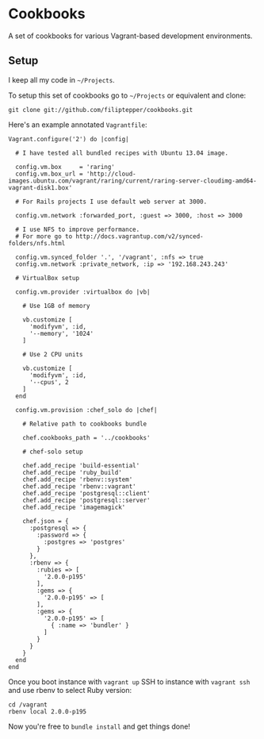 # Cookbooks

A set of cookbooks for various Vagrant-based development environments.

## Setup

I keep all my code in `~/Projects`.

To setup this set of cookbooks go to `~/Projects` or equivalent and clone:

    git clone git://github.com/filiptepper/cookbooks.git

Here's an example annotated `Vagrantfile`:

    Vagrant.configure('2') do |config|

      # I have tested all bundled recipes with Ubuntu 13.04 image.

      config.vm.box     = 'raring'
      config.vm.box_url = 'http://cloud-images.ubuntu.com/vagrant/raring/current/raring-server-cloudimg-amd64-vagrant-disk1.box'

      # For Rails projects I use default web server at 3000.

      config.vm.network :forwarded_port, :guest => 3000, :host => 3000

      # I use NFS to improve performance.
      # For more go to http://docs.vagrantup.com/v2/synced-folders/nfs.html

      config.vm.synced_folder '.', '/vagrant', :nfs => true
      config.vm.network :private_network, :ip => '192.168.243.243'

      # VirtualBox setup

      config.vm.provider :virtualbox do |vb|

        # Use 1GB of memory

        vb.customize [
          'modifyvm', :id,
          '--memory', '1024'
        ]

        # Use 2 CPU units

        vb.customize [
          'modifyvm', :id,
          '--cpus', 2
        ]
      end

      config.vm.provision :chef_solo do |chef|

        # Relative path to cookbooks bundle

        chef.cookbooks_path = '../cookbooks'

        # chef-solo setup

        chef.add_recipe 'build-essential'
        chef.add_recipe 'ruby_build'
        chef.add_recipe 'rbenv::system'
        chef.add_recipe 'rbenv::vagrant'
        chef.add_recipe 'postgresql::client'
        chef.add_recipe 'postgresql::server'
        chef.add_recipe 'imagemagick'

        chef.json = {
          :postgresql => {
            :password => {
              :postgres => 'postgres'
            }
          },
          :rbenv => {
            :rubies => [
              '2.0.0-p195'
            ],
            :gems => {
              '2.0.0-p195' => [
            ],
            :gems => {
              '2.0.0-p195' => [
                { :name => 'bundler' }
              ]
            }
          }
        }
      end
    end

Once you boot instance with `vagrant up` SSH to instance with `vagrant ssh`
and use rbenv to select Ruby version:

    cd /vagrant
    rbenv local 2.0.0-p195

Now you're free to `bundle install` and get things done!